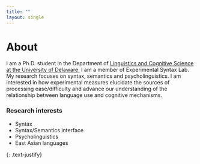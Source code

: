 ```yaml
---
title: ""
layout: single
---
```


# About

I am a Ph.D. student in the Department of [Linguistics and Cognitive Science at the University of Delaware.](https://www.lingcogsci.udel.edu) I am a member of Experimental Syntax Lab. My research focuses on syntax, semantics and psycholinguistics. I am interested in how experimental measures elucidate the sources of processing ease/difficulty and advance our understanding of the relationship between language use and cognitive mechanisms.


### Research interests

- Syntax
- Syntax/Semantics interface
- Psycholinguistics
- East Asian languages

{: .text-justify} 
